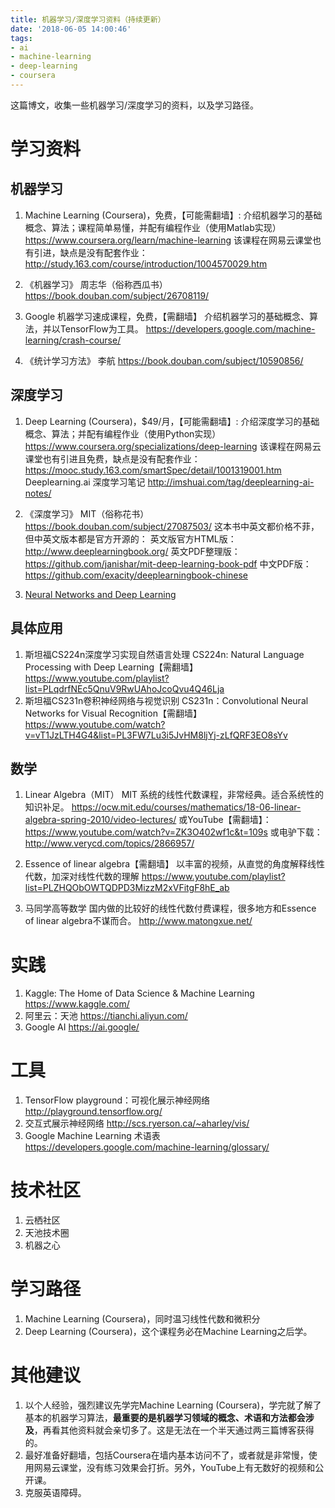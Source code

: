 ```yaml
---
title: 机器学习/深度学习资料（持续更新）
date: '2018-06-05 14:00:46'
tags:
- ai
- machine-learning
- deep-learning
- coursera
---
```


这篇博文，收集一些机器学习/深度学习的资料，以及学习路径。
# 学习资料
## 机器学习
1. Machine Learning (Coursera)，免费，【可能需翻墙】: 
介绍机器学习的基础概念、算法；课程简单易懂，并配有编程作业（使用Matlab实现）
https://www.coursera.org/learn/machine-learning
该课程在网易云课堂也有引进，缺点是没有配套作业：
http://study.163.com/course/introduction/1004570029.htm

2. 《机器学习》 周志华（俗称西瓜书）
https://book.douban.com/subject/26708119/

3. Google 机器学习速成课程，免费，【需翻墙】
介绍机器学习的基础概念、算法，并以TensorFlow为工具。
https://developers.google.com/machine-learning/crash-course/

4. 《统计学习方法》 李航
https://book.douban.com/subject/10590856/

## 深度学习
1. Deep Learning (Coursera)，$49/月，【可能需翻墙】: 
介绍深度学习的基础概念、算法；并配有编程作业（使用Python实现）
https://www.coursera.org/specializations/deep-learning
该课程在网易云课堂也有引进且免费，缺点是没有配套作业：
https://mooc.study.163.com/smartSpec/detail/1001319001.htm
Deeplearning.ai 深度学习笔记
http://imshuai.com/tag/deeplearning-ai-notes/

2. 《深度学习》 MIT（俗称花书）
https://book.douban.com/subject/27087503/
这本书中英文都价格不菲，但中英文版本都是官方开源的：
英文版官方HTML版：http://www.deeplearningbook.org/ 
英文PDF整理版：https://github.com/janishar/mit-deep-learning-book-pdf
中文PDF版：https://github.com/exacity/deeplearningbook-chinese

3. [Neural Networks and Deep Learning](http://neuralnetworksanddeeplearning.com/index.html)



## 具体应用 
1. 斯坦福CS224n深度学习实现自然语言处理 CS224n: Natural Language Processing with Deep Learning【需翻墙】
https://www.youtube.com/playlist?list=PLqdrfNEc5QnuV9RwUAhoJcoQvu4Q46Lja
2. 斯坦福CS231n卷积神经网络与视觉识别 CS231n：Convolutional Neural Networks for Visual Recognition【需翻墙】
https://www.youtube.com/watch?v=vT1JzLTH4G4&list=PL3FW7Lu3i5JvHM8ljYj-zLfQRF3EO8sYv

## 数学
1. Linear Algebra（MIT）
MIT 系统的线性代数课程，非常经典。适合系统性的知识补足。
https://ocw.mit.edu/courses/mathematics/18-06-linear-algebra-spring-2010/video-lectures/
或YouTube【需翻墙】：https://www.youtube.com/watch?v=ZK3O402wf1c&t=109s
或电驴下载：http://www.verycd.com/topics/2866957/

2. Essence of linear algebra【需翻墙】
以丰富的视频，从直觉的角度解释线性代数，加深对线性代数的理解
https://www.youtube.com/playlist?list=PLZHQObOWTQDPD3MizzM2xVFitgF8hE_ab

3. 马同学高等数学
国内做的比较好的线性代数付费课程，很多地方和Essence of linear algebra不谋而合。
http://www.matongxue.net/



# 实践
1. Kaggle: The Home of Data Science & Machine Learning
https://www.kaggle.com/
2. 阿里云：天池
https://tianchi.aliyun.com/
3. Google AI 
https://ai.google/

# 工具
1. TensorFlow playground：可视化展示神经网络
http://playground.tensorflow.org/
2. 交互式展示神经网络
http://scs.ryerson.ca/~aharley/vis/
3. Google Machine Learning 术语表
https://developers.google.com/machine-learning/glossary/


# 技术社区
1. 云栖社区
2. 天池技术圈
3. 机器之心


# 学习路径
1. Machine Learning (Coursera)，同时温习线性代数和微积分
2. Deep Learning (Coursera)，这个课程务必在Machine Learning之后学。

# 其他建议
1. 以个人经验，强烈建议先学完Machine Learning (Coursera)，学完就了解了基本的机器学习算法，**最重要的是机器学习领域的概念、术语和方法都会涉及**，再看其他资料就会亲切多了。这是无法在一个半天通过两三篇博客获得的。
2. 最好准备好翻墙，包括Coursera在墙内基本访问不了，或者就是非常慢，使用网易云课堂，没有练习效果会打折。另外，YouTube上有无数好的视频和公开课。
3. 克服英语障碍。
 
